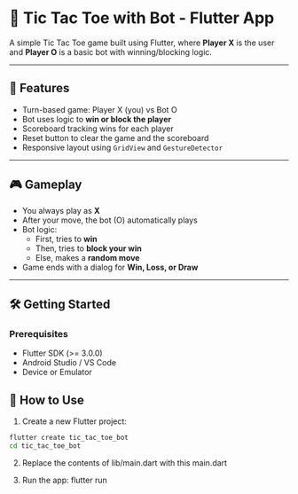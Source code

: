 # 🤖 Tic Tac Toe with Bot - Flutter App

A simple Tic Tac Toe game built using Flutter, where **Player X** is the user and **Player O** is a basic bot with winning/blocking logic.

---

## 📱 Features

- Turn-based game: Player X (you) vs Bot O
- Bot uses logic to **win or block the player**
- Scoreboard tracking wins for each player
- Reset button to clear the game and the scoreboard
- Responsive layout using `GridView` and `GestureDetector`

---

## 🎮 Gameplay

- You always play as **X**
- After your move, the bot (O) automatically plays
- Bot logic:
  - First, tries to **win**
  - Then, tries to **block your win**
  - Else, makes a **random move**
- Game ends with a dialog for **Win, Loss, or Draw**

---

## 🛠️ Getting Started

### Prerequisites

- Flutter SDK (>= 3.0.0)
- Android Studio / VS Code
- Device or Emulator

## 🚀 How to Use

1. Create a new Flutter project:

```bash
flutter create tic_tac_toe_bot
cd tic_tac_toe_bot
```
2.	Replace the contents of lib/main.dart with this main.dart

3.	Run the app:
    	flutter run
